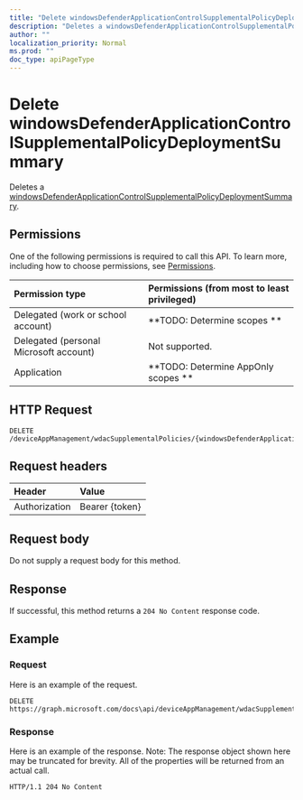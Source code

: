 ```yaml
---
title: "Delete windowsDefenderApplicationControlSupplementalPolicyDeploymentSummary"
description: "Deletes a windowsDefenderApplicationControlSupplementalPolicyDeploymentSummary."
author: ""
localization_priority: Normal
ms.prod: ""
doc_type: apiPageType
---
```


# Delete windowsDefenderApplicationControlSupplementalPolicyDeploymentSummary

Deletes a [windowsDefenderApplicationControlSupplementalPolicyDeploymentSummary](../resources/windowsdefenderapplicationcontrolsupplementalpolicydeploymentsummary.md).

## Permissions
One of the following permissions is required to call this API. To learn more, including how to choose permissions, see [Permissions](/concepts/permissions-reference.md).

|Permission type|Permissions (from most to least privileged)|
|:---|:---|
|Delegated (work or school account)|**TODO: Determine scopes **|
|Delegated (personal Microsoft account)|Not supported.|
|Application|**TODO: Determine AppOnly scopes **|

## HTTP Request
<!-- {
  "blockType": "ignored"
}
-->
``` http
DELETE /deviceAppManagement/wdacSupplementalPolicies/{windowsDefenderApplicationControlSupplementalPolicyId}/deploySummary
```

## Request headers
|Header|Value|
|:---|:---|
|Authorization|Bearer {token}|

## Request body
Do not supply a request body for this method.

## Response
If successful, this method returns a `204 No Content` response code.

## Example

### Request
Here is an example of the request.
<!-- {
  "blockType": "request",
  "name": "delete_windowsdefenderapplicationcontrolsupplementalpolicydeploymentsummary"
}
-->
``` http
DELETE https://graph.microsoft.com/docs\api/deviceAppManagement/wdacSupplementalPolicies/{windowsDefenderApplicationControlSupplementalPolicyId}/deploySummary
```

### Response
Here is an example of the response. Note: The response object shown here may be truncated for brevity. All of the properties will be returned from an actual call.
<!-- {
  "blockType": "response",
  "truncated": true
}
-->
``` http
HTTP/1.1 204 No Content
```

